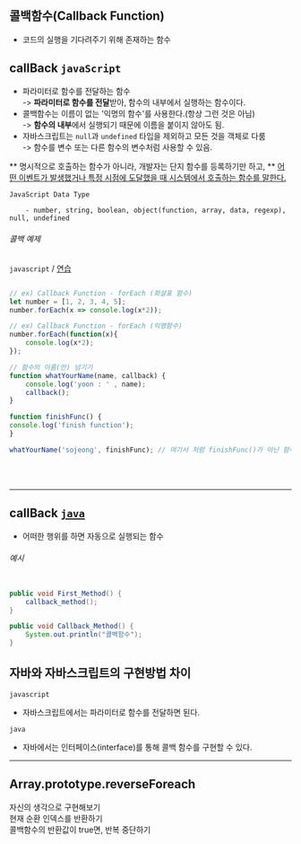 

## 콜백함수(Callback Function)
* 코드의 실행을 기다려주기 위해 존재하는 함수



## callBack `javaScript`
* 파라미터로 함수를 전달하는 함수 <br>
	-> **파라미터로 함수를 전달**받아, 함수의 내부에서 실행하는 함수이다.
* 콜백함수는 이름이 없는 '익명의 함수'를 사용한다.(항상 그런 것은 아님) <br>
	-> **함수의 내부**에서 실행되기 때문에 이름을 붙이지 않아도 됨.
* 자바스크립트는 `null`과 `undefined` 타입을 제외하고 모든 것을 객체로 다룸 <br>
	-> 함수를 변수 또는 다른 함수의 변수처럼 사용할 수 있음.

** 명시적으로 호출하는 함수가 아니라, 개발자는 단지 함수를 등록하기만 하고, ** 
<u>어떤 이벤트가 발생했거나 특정 시점에 도달했을 때 시스템에서 호출하는 함수를 말한다.</u>


`JavaScript Data Type`

```textplain
	- number, string, boolean, object(function, array, data, regexp), null, undefined
```

###### 콜백 예제 
`javascript` / [연습](https://github.com/SojeongYoony/study-1/blob/main/WebContent/practice_chapter3/callbackFunction.jsp)

```javascript

// ex) Callback Function - forEach (화살표 함수)
let number = [1, 2, 3, 4, 5];
number.forEach(x => console.log(x*2));

// ex) Callback Function - forEach (익명함수)
number.forEach(function(x){
	console.log(x*2);
});

// 함수의 이름(만) 넘기기
function whatYourName(name, callback) {
	console.log('yoon : ' , name);
	callback();
}

function finishFunc() {
console.log('finish function');
}

whatYourName('sojeong', finishFunc); // 여기서 처럼 finishFunc()가 아닌 함수명만 써도 된다.


```
<br><br>
<hr>

## callBack [`java`](https://github.com/SojeongYoony/study-1/blob/main/src/study/CallBack.java)
* 어떠한 행위를 하면 자동으로 실행되는 함수

###### 예시
```java

public void First_Method() {
	callback_method();
}

public void Callback_Method() {
	System.out.println("콜백함수");
}
```


## 자바와 자바스크립트의 구현방법 차이
`javascript`
* 자바스크립트에서는 파라미터로 함수를 전달하면 된다.

`java`
* 자바에서는 인터페이스(interface)를 통해 콜백 함수를 구현할 수 있다.


<hr>

## Array.prototype.reverseForeach  
  자신의 생각으로 구현해보기  
  현재 순환 인덱스를 반환하기  
  콜백함수의 반환값이 true면, 반복 중단하기
  